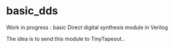 # basic_dds

Work in progress : basic Direct digital synthesis module in Verilog

The idea is to send this module to TinyTapeout..
